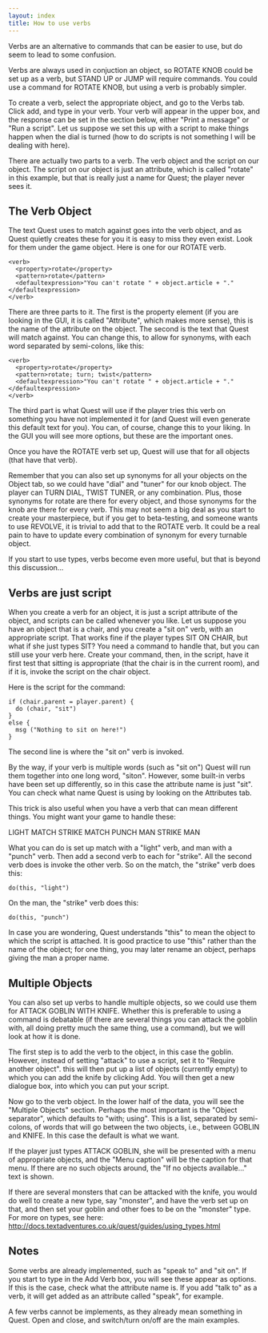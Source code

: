 ```yaml
---
layout: index
title: How to use verbs
---
```


Verbs are an alternative to commands that can be easier to use, but do seem to lead to some confusion.

Verbs are always used in conjuction an object, so ROTATE KNOB could be set up as a verb, but STAND UP or JUMP will require commands. You could use a command for ROTATE KNOB, but using a verb is probably simpler.

To create a verb, select the appropriate object, and go to the Verbs tab. Click add, and type in your verb. Your verb will appear in the upper box, and the response can be set in the section below, either "Print a message" or "Run a script". Let us suppose we set this up with a script to make things happen when the dial is turned (how to do scripts is not something I will be dealing with here).

There are actually two parts to a verb. The verb object and the script on our object. The script on our object is just an attribute, which is called "rotate" in this example, but that is really just a name for Quest; the player never sees it.


The Verb Object
---------------

The text Quest uses to match against goes into the verb object, and as Quest quietly creates these for you it is easy to miss they even exist. Look for them under the game object. Here is one for our ROTATE verb.

    <verb>
      <property>rotate</property>
      <pattern>rotate</pattern>
      <defaultexpression>"You can't rotate " + object.article + "."</defaultexpression>
    </verb>


There are three parts to it. The first is the property element (if you are looking in the GUI, it is called "Attribute", which makes more sense), this is the name of the attribute on the object. The second is the text that Quest will match against. You can change this, to allow for synonyms, with each word separated by semi-colons, like this:

    <verb>
      <property>rotate</property>
      <pattern>rotate; turn; twist</pattern>
      <defaultexpression>"You can't rotate " + object.article + "."</defaultexpression>
    </verb>


The third part is what Quest will use if the player tries this verb on something you have not implemented it for (and Quest will even generate this default text for you). You can, of course, change this to your liking. In the GUI you will see more options, but these are the important ones.

Once you have the ROTATE verb set up, Quest will use that for all objects (that have that verb).

Remember that you can also set up synonyms for all your objects on the Object tab, so we could have "dial" and "tuner" for our knob object. The player can TURN DIAL, TWIST TUNER, or any combination. Plus, those synonyms for rotate are there for every object, and those synonyms for the knob are there for every verb. This may not seem a big deal as you start to create your masterpiece, but if you get to beta-testing, and someone wants to use REVOLVE, it is trivial to add that to the ROTATE verb. It could be a real pain to have to update every combination of synonym for every turnable object.

If you start to use types, verbs become even more useful, but that is beyond this discussion...


Verbs are just script
---------------------

When you create a verb for an object, it is just a script attribute of the object, and scripts can be called whenever you like. Let us suppose you have an object that is a chair, and you create a "sit on" verb, with an appropriate script. That works fine if the player types SIT ON CHAIR, but what if she just types SIT? You need a command to handle that, but you can still use your verb here. Create your command, then, in the script, have it first test that sitting is appropriate (that the chair is in the current room), and if it is, invoke the script on the chair object.

Here is the script for the command:

    if (chair.parent = player.parent) {
      do (chair, "sit")
    }
    else {
      msg ("Nothing to sit on here!")
    }

The second line is where the "sit on" verb is invoked.

By the way, if your verb is multiple words (such as "sit on") Quest will run them together into one long word, "siton". However, some built-in verbs have been set up differently, so in this case the attribute name is just "sit". You can check what name Quest is using by looking on the Attributes tab.

This trick is also useful when you have a verb that can mean different things. You might want your game to handle these:

LIGHT MATCH
STRIKE MATCH
PUNCH MAN
STRIKE MAN

What you can do is set up match with a "light" verb, and man with a "punch" verb. Then add a second verb to each for "strike". All the second verb does is invoke the other verb. So on the match, the "strike" verb does this:

    do(this, "light")

On the man, the "strike" verb does this:

    do(this, "punch")

In case you are wondering, Quest understands "this" to mean the object to which the script is attached. It is good practice to use "this" rather than the name of the object; for one thing, you may later rename an object, perhaps giving the man a proper name.


Multiple Objects
----------------

You can also set up verbs to handle multiple objects, so we could use them for ATTACK GOBLIN WITH KNIFE. Whether this is preferable to using a command is debatable (if there are several things you can attack the goblin with, all doing pretty much the same thing, use a command), but we will look at how it is done.

The first step is to add the verb to the object, in this case the goblin. However, instead of setting "attack" to use a script, set it to "Require another object". this will then put up a list of objects (currently empty) to which you can add the knife by clicking Add. You will then get a new dialogue box, into which you can put your script.

Now go to the verb object. In the lower half of the data, you will see the "Multiple Objects" section. Perhaps the most important is the "Object separator", which defaults to "with; using". This is a list, separated by semi-colons, of words that will go between the two objects, i.e., between GOBLIN and KNIFE. In this case the default is what we want.

If the player just types ATTACK GOBLIN, she will be presented with a menu of appropriate objects, and the "Menu caption" will be the caption for that menu. If there are no such objects around, the "If no objects available..." text is shown.

If there are several monsters that can be attacked with the knife, you would do well to create a new type, say "monster", and have the verb set up on that, and then set your goblin and other foes to be on the "monster" type. For more on types, see here:
http://docs.textadventures.co.uk/quest/guides/using_types.html


Notes
-----

Some verbs are already implemented, such as "speak to" and "sit on". If you start to type in the Add Verb box, you will see these appear as options. If this is the case, check what the attribute name is. If you add "talk to" as a verb, it will get added as an attribute called "speak", for example.

A few verbs cannot be implements, as they already mean something in Quest. Open and close, and switch/turn on/off are the main examples.